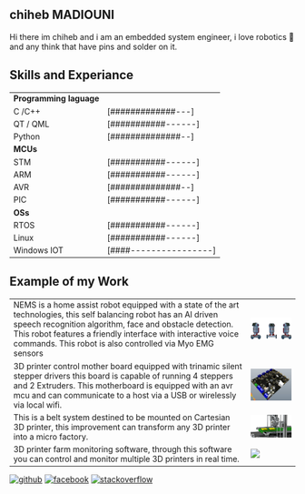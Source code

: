 ## chiheb MADIOUNI
Hi there im chiheb and i am an embedded system engineer, i love robotics :robot: and any think that have pins and solder on it. 

## Skills and Experiance
|  |  |
| ------------- | ------------- |
|**Programming laguage**|
| C /C++     | [#############---]  |
| QT / QML   | [###########------]  | 
| Python     | [##############--]   |
| **MCUs**   |  |
 |STM        | [###########------]   | 
 | ARM       | [###########------]  | 
 | AVR       | [##############--]  | 
 | PIC       | [###########------] | 
 |**OSs**
 | RTOS      | [###########------]  | 
 |Linux      |[###########------]|
 |Windows IOT| [####----------------]|

 

## Example of my Work 

|||
|--|--
|NEMS is a home assist robot equipped with a state of the art technologies, this self balancing robot has an AI driven speech recognition algorithm, face and obstacle detection. This robot features a friendly interface with interactive voice commands. This robot is also controlled via Myo EMG sensors  |<img src = "https://raw.githubusercontent.com/ChihebMadiouni/ChihebMadiouni/main/Sans%20titre-1.png" width = "350" hight = "100">|
|3D printer control mother board equipped with trinamic silent stepper drivers this board is capable of running 4 steppers and 2 Extruders. This motherboard is equipped with an avr mcu and can communicate to a host via a USB or wirelessly via local wifi.  |<img src = "https://raw.githubusercontent.com/ChihebMadiouni/ChihebMadiouni/main/1627059838857.jpg" width = "250" hight = "100">|
|This is a belt system destined to be mounted on Cartesian 3D printer, this improvement can transform any 3D printer into a micro factory.  |<img src = "https://raw.githubusercontent.com/ChihebMadiouni/ChihebMadiouni/main/belt.png" width = "250" hight = "100">|
|3D printer farm monitoring software, through this software you can control and monitor multiple 3D printers in real time.  |<img src = "https://raw.githubusercontent.com/ChihebMadiouni/ChihebMadiouni/main/main%20window%20%E2%80%93%201.png" width = "250" hight = "100">|

[<img src='https://cdn.jsdelivr.net/npm/simple-icons@3.0.1/icons/github.svg' alt='github' height='40'>](https://github.com/ChihebMadiouni)  [<img src='https://cdn.jsdelivr.net/npm/simple-icons@3.0.1/icons/facebook.svg' alt='facebook' height='40'>](https://www.facebook.com//Chihebmad)  [<img src='https://cdn.jsdelivr.net/npm/simple-icons@3.0.1/icons/stackoverflow.svg' alt='stackoverflow' height='40'>](https://stackoverflow.com/users/10974923)  



